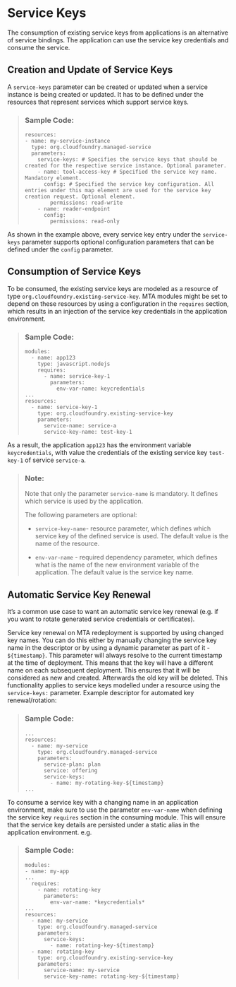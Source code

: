 <!-- loio32297f15898f47329df76b706447fc3e -->

# Service Keys



The consumption of existing service keys from applications is an alternative of service bindings. The application can use the service key credentials and consume the service.



<a name="loio32297f15898f47329df76b706447fc3e__section_q25_3ng_1fb"/>

## Creation and Update of Service Keys

A `service-keys` parameter can be created or updated when a service instance is being created or updated. It has to be defined under the resources that represent services which support service keys.

> ### Sample Code:  
> ```
> resources:
> - name: my-service-instance
>   type: org.cloudfoundry.managed-service
>   parameters:
>     service-keys: # Specifies the service keys that should be created for the respective service instance. Optional parameter.
>     - name: tool-access-key # Specified the service key name. Mandatory element.
>       config: # Specified the service key configuration. All entries under this map element are used for the service key creation request. Optional element.
>         permissions: read-write
>     - name: reader-endpoint
>       config:
>         permissions: read-only
> ```

As shown in the example above, every service key entry under the `service-keys` parameter supports optional configuration parameters that can be defined under the `config` parameter.



## Consumption of Service Keys

To be consumed, the existing service keys are modeled as a resource of type `org.cloudfoundry.existing-service-key`. MTA modules might be set to depend on these resources by using a configuration in the `requires` section, which results in an injection of the service key credentials in the application environment.

> ### Sample Code:  
> ```
> modules:
>   - name: app123
>     type: javascript.nodejs
>     requires:
>       - name: service-key-1
>         parameters:
>           env-var-name: keycredentials
> ...
> resources:
>   - name: service-key-1
>     type: org.cloudfoundry.existing-service-key
>     parameters:
>       service-name: service-a
>       service-key-name: test-key-1
> ```

As a result, the application `app123` has the environment variable `keycredentials`, with value the credentials of the existing service key `test-key-1` of service `service-a`.

> ### Note:  
> Note that only the parameter `service-name` is mandatory. It defines which service is used by the application.
> 
> The following parameters are optional:
> 
> -   `service-key-name`- resource parameter, which defines which service key of the defined service is used. The default value is the name of the resource.
> 
> -   `env-var-name` - required dependency parameter, which defines what is the name of the new environment variable of the application. The default value is the service key name.



<a name="loio32297f15898f47329df76b706447fc3e__section_cvh_3hj_wxb"/>

## Automatic Service Key Renewal

It’s a common use case to want an automatic service key renewal \(e.g. if you want to rotate generated service credentials or certificates\).

Service key renewal on MTA redeployment is supported by using changed key names. You can do this either by manually changing the service key name in the descriptor or by using a dynamic parameter as part of it - `${timestamp}`. This parameter will always resolve to the current timestamp at the time of deployment. This means that the key will have a different name on each subsequent deployment. This ensures that it will be considered as new and created. Afterwards the old key will be deleted. This functionality applies to service keys modelled under a resource using the `service-keys:` parameter. Example descriptor for automated key renewal/rotation:

> ### Sample Code:  
> ```
> ...
> resources:
>   - name: my-service
>     type: org.cloudfoundry.managed-service
>     parameters:
>       service-plan: plan
>       service: offering
>       service-keys:
>         - name: my-rotating-key-${timestamp}
> ...
> ```

To consume a service key with a changing name in an application environment, make sure to use the parameter `env-var-name` when defining the service key `requires` section in the consuming module. This will ensure that the service key details are persisted under a static alias in the application environment. e.g.

> ### Sample Code:  
> ```
> modules:
> - name: my-app
> ...
>   requires:
>     - name: rotating-key
>       parameters:
>         env-var-name: *keycredentials*
> ...
> resources:
>   - name: my-service
>     type: org.cloudfoundry.managed-service
>     parameters:
>       service-keys:
>         - name: rotating-key-${timestamp}
>   - name: rotating-key
>     type: org.cloudfoundry.existing-service-key
>     parameters:
>       service-name: my-service
>       service-key-name: rotating-key-${timestamp}
> ```

